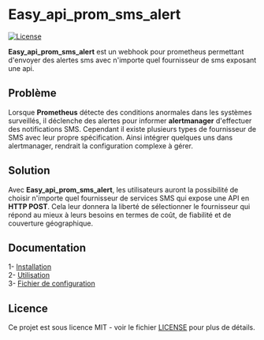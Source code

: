 # Easy_api_prom_sms_alert

[![License](https://img.shields.io/badge/license-MIT-blue.svg)](https://opensource.org/licenses/MIT)

**Easy_api_prom_sms_alert** est un webhook pour prometheus permettant d'envoyer des alertes sms avec n'importe quel fournisseur de sms exposant une api.

## Problème

Lorsque **Prometheus** détecte des conditions anormales dans les systèmes surveillés, il déclenche des alertes pour informer **alertmanager** d'effectuer des notifications SMS. Cependant il existe plusieurs types de fournisseur de SMS avec leur propre spécification. Ainsi intégrer quelques uns dans alertmanager, rendrait la configuration complexe à gérer. 

## Solution

Avec **Easy_api_prom_sms_alert**, les utilisateurs auront la possibilité de choisir n'importe quel fournisseur de services SMS qui expose une API en **HTTP POST**. Cela leur donnera la liberté de sélectionner le fournisseur qui répond au mieux à leurs besoins en termes de coût, de fiabilité et de couverture géographique.

## Documentation

1- [Installation](https://github.com/willbrid/easy_api_prom_sms_alert/blob/main/docs/installation.md) <br>
2- [Utilisation](https://github.com/willbrid/easy_api_prom_sms_alert/blob/main/docs/utilisation.md) <br>
3- [Fichier de configuration](https://github.com/willbrid/easy_api_prom_sms_alert/blob/main/docs/configuration.md)

## Licence

Ce projet est sous licence MIT - voir le fichier [LICENSE](https://opensource.org/licenses/MIT) pour plus de détails.